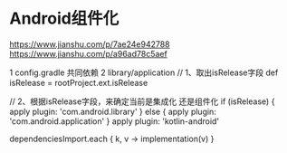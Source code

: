 # Android组件化   
https://www.jianshu.com/p/7ae24e942788 
https://www.jianshu.com/p/a96ad78c5aef

1 config.gradle
共同依赖
2 library/application
// 1、取出isRelease字段
def isRelease = rootProject.ext.isRelease

// 2、根据isRelease字段，来确定当前是集成化 还是组件化
if (isRelease) {
    apply plugin: 'com.android.library'
} else {
    apply plugin: 'com.android.application'
}
apply plugin: 'kotlin-android'


dependenciesImport.each { k, v -> implementation(v) }


